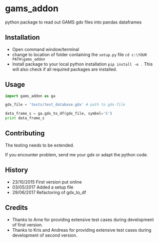 # gams_addon
python package to read out GAMS gdx files into pandas dataframes

## Installation

* Open command window/terminal
* change to location of folder containing the `setup.py` file
`cd c:\YOUR PATH\gams_addon`
* Install package to your local python installation
`pip install -e .` This will also check if all required packages are installed.


## Usage
```python
import gams_addon as ga

gdx_file = 'tests/test_database.gdx' # path to gdx-file 

data_frame_s = ga.gdx_to_df(gdx_file, symbol='S')
print data_frame_s 
```

## Contributing
The testing needs to be extended. 

If you encounter problem, send me your gdx or adapt the python code.

## History
* 23/10/2015 First version put online
* 03/05/2017 Added a setup file
* 29/06/2017 Refactoring of gdx_to_df

## Credits
* Thanks to Arne for providing extensive test cases during development of first version.
* Thanks to Kris and Andreas for providing extensive test cases during development of second version.